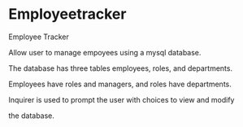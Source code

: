 # Employeetracker
Employee Tracker

Allow user to manage empoyees using a mysql database. 

The database has three tables employees, roles, and departments.

Employees have roles and managers, and roles have departments.

Inquirer is used to prompt the user with choices to view and modify 

the database. 
